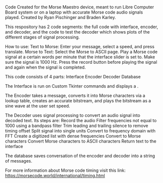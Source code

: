 Code Created for the Morse Maestro device, meant to run Libre Computer Board system or on a laptop with accurate Morse code audio signals played. Created by Ryan Pischinger and Braden Karley.

This respository has 2 code segments: the full code with interface, encoder, and decoder, and the code to test the decoder which shows plots of the different stages of signal processing.

How to use:
Text to Morse: Enter your message, select a speed, and press translate.
Morse to Text: Select the Morse to ASCII page. Play a Morse code signal at a certain words per minute that the interface slider is set to. Make sure the signal is 1000 Hz. Press the record button before playing the signal and again when the signal is completed. 

This code consists of 4 parts:
  Interface
  Encoder 
  Decoder
  Database
  
 The Interface is run on Custom Tkinter commands and displays a . 
 
  The Encoder takes a message, converts it into Morse characters via a lookup table, creates an accurate bitstream, and plays the bitstream as a sine wave at the user     set speed.
 
 The Decoder uses signal processing to convert an audio signal into decoded text. Its steps are:
  Record the audio
  Filter frequencies not equal to 1000 using a bandpass filter
  Trim leading and trailing silence to remove timing offset
  Split signal into single units 
  Convert to frequency domain with FFT
  Create a digitized list with dense frequencies
  Convert to Morse characters
  Convert Morse characters to ASCII characters
  Return text to the interface
  
  The database saves conversation of the encoder and decoder into a string of messages.
  
 For more information about Morse code timing visit this link: https://morsecode.world/international/timing.html 
  
